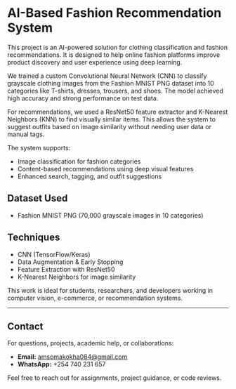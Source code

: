 # AI-Based Fashion Recommendation System

This project is an AI-powered solution for clothing classification and fashion recommendations. It is designed to help online fashion platforms improve product discovery and user experience using deep learning.

We trained a custom Convolutional Neural Network (CNN) to classify grayscale clothing images from the Fashion MNIST PNG dataset into 10 categories like T-shirts, dresses, trousers, and shoes. The model achieved high accuracy and strong performance on test data.

For recommendations, we used a ResNet50 feature extractor and K-Nearest Neighbors (KNN) to find visually similar items. This allows the system to suggest outfits based on image similarity without needing user data or manual tags.

The system supports:
- Image classification for fashion categories  
- Content-based recommendations using deep visual features  
- Enhanced search, tagging, and outfit suggestions  

## Dataset Used
- Fashion MNIST PNG (70,000 grayscale images in 10 categories)

## Techniques
- CNN (TensorFlow/Keras)
- Data Augmentation & Early Stopping
- Feature Extraction with ResNet50
- K-Nearest Neighbors for image similarity

This work is ideal for students, researchers, and developers working in computer vision, e-commerce, or recommendation systems.

---

## Contact

For questions, projects, academic help, or collaborations:

- **Email:** amsomakokha084@gmail.com  
- **WhatsApp:** +254 740 231 657

Feel free to reach out for assignments, project guidance, or code reviews.
